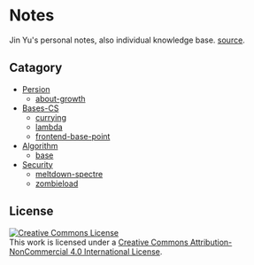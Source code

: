 # Notes

Jin Yu's personal notes, also individual knowledge base. [source](https://github.com/kingfish404/notes).

## Catagory

- [Persion](./persion/)
  - [about-growth](./persion/about-growth.md)
- [Bases-CS](./base-cs/)
  - [currying](./base-cs/currying.md)
  - [lambda](./base-cs/lambda.md)
  - [frontend-base-point](./base-cs/frontend-base-point.md)
- [Algorithm](./algorithm/)
  - [base](./algorithm/base.md)
- [Security](./security)
  - [meltdown-spectre](./security/meltdown-spectre.md)
  - [zombieload](./security/zombieload.md)

## License

<a rel="license" href="http://creativecommons.org/licenses/by-nc/4.0/"><img alt="Creative Commons License" style="border-width:0" src="https://i.creativecommons.org/l/by-nc/4.0/88x31.png" /></a><br />This work is licensed under a <a rel="license" href="http://creativecommons.org/licenses/by-nc/4.0/">Creative Commons Attribution-NonCommercial 4.0 International License</a>.
